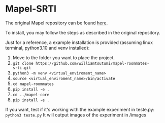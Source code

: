 # Mapel-SRTI

The original Mapel repository can be found [here](https://github.com/szufix/mapel).

To install, you may follow the steps as described in the original repository.

Just for a reference, a example installation is provided (assuming linux terminal, python3.10 and venv installed):
1. Move to the folder you want to place the project.
2. `git clone https://github.com/williamtsutumi/mapel-roommates-srti.git`
3. `python3 -m venv <virtual_enviroment_name>`
4. `source <virtual_enviroment_name>/bin/activate`
5. `cd mapel-roommates`
6. `pip install -e .`
7. `cd ../mapel-core`
8. `pip install -e .`
   
If you want, test if it's working with the example experiment in teste.py: `python3 teste.py`
It will output images of the experiment in /images

